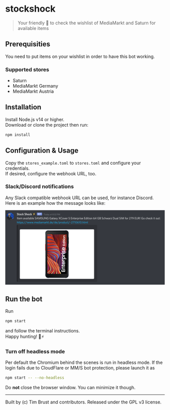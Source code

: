 # stockshock

> Your friendly 🤖 to check the wishlist of MediaMarkt and Saturn for available items

## Prerequisities

You need to put items on your wishlist in order to have this bot working.

### Supported stores

-   Saturn
-   MediaMarkt Germany
-   MediaMarkt Austria

## Installation

Install Node.js v14 or higher.  
Download or clone the project then run:

```sh
npm install
```

## Configuration & Usage

Copy the `stores_example.toml` to `stores.toml` and configure your credentials.  
If desired, configure the webhook URL, too.

### Slack/Discord notifications

Any Slack compatible webhook URL can be used, for instance Discord.  
Here is an example how the message looks like:

![Discord Notification](docs/stockshock-discord-notification.png)

## Run the bot

Run

```sh
npm start
```

and follow the terminal instructions.  
Happy hunting! 🏹⚡️

### Turn off headless mode

Per default the Chromium behind the scenes is run in headless mode. If the login fails due to CloudFlare or MM/S bot protection, please launch it as

```sh
npm start -- --no-headless
```

Do **not** close the browser window. You can minimize it though.

---

Built by (c) Tim Brust and contributors. Released under the GPL v3 license.
